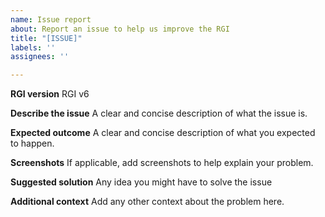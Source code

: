 ```yaml
---
name: Issue report
about: Report an issue to help us improve the RGI
title: "[ISSUE]"
labels: ''
assignees: ''

---
```


**RGI version**
RGI v6

**Describe the issue**
A clear and concise description of what the issue is.

**Expected outcome**
A clear and concise description of what you expected to happen.

**Screenshots**
If applicable, add screenshots to help explain your problem.

**Suggested solution**
Any idea you might have to solve the issue

**Additional context**
Add any other context about the problem here.
